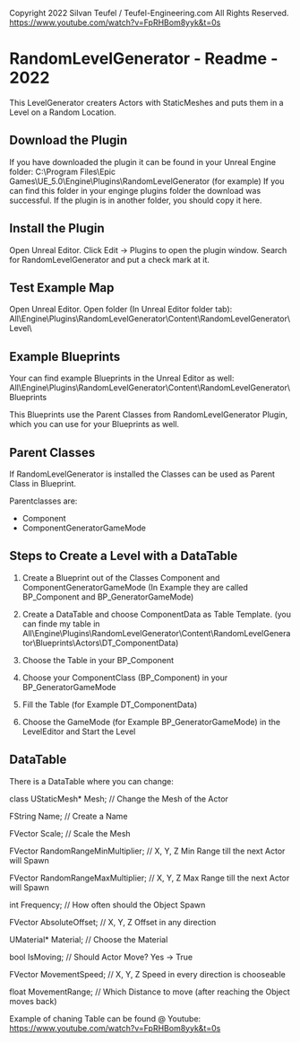 Copyright 2022 Silvan Teufel / Teufel-Engineering.com All Rights Reserved.
https://www.youtube.com/watch?v=FpRHBom8yyk&t=0s

# RandomLevelGenerator - Readme - 2022

This LevelGenerator creaters Actors with StaticMeshes and puts them in a Level on a Random Location.

## Download the Plugin

If you have downloaded the plugin it can be found in your Unreal Engine folder:
C:\Program Files\Epic Games\UE_5.0\Engine\Plugins\RandomLevelGenerator (for example)
If you can find this folder in your enginge plugins folder the download was successful.
If the plugin is in another folder, you should copy it here.

## Install the Plugin

Open Unreal Editor. Click Edit -> Plugins to open the plugin window.
Search for RandomLevelGenerator and put a check mark at it.

## Test Example Map

Open Unreal Editor. Open folder (In Unreal Editor folder tab):
All\Engine\Plugins\RandomLevelGenerator\Content\RandomLevelGenerator\Level\

## Example Blueprints

Your can find example Blueprints in the Unreal Editor as well:
All\Engine\Plugins\RandomLevelGenerator\Content\RandomLevelGenerator\Blueprints

This Blueprints use the Parent Classes from RandomLevelGenerator Plugin, which you can use for your Blueprints as well.

## Parent Classes

If RandomLevelGenerator is installed the Classes can be used as Parent Class in Blueprint.


Parentclasses are:

- Component
- ComponentGeneratorGameMode

## Steps to Create a Level with a DataTable

1. Create a Blueprint out of the Classes Component and ComponentGeneratorGameMode
  (In Example they are called BP_Component and BP_GeneratorGameMode)
  
2. Create a DataTable and choose ComponentData as Table Template.
  (you can finde my table in All\Engine\Plugins\RandomLevelGenerator\Content\RandomLevelGenerator\Blueprints\Actors\DT_ComponentData)
  
3. Choose the Table in your BP_Component

4. Choose your ComponentClass (BP_Component) in your BP_GeneratorGameMode

5. Fill the Table (for Example DT_ComponentData)

6. Choose the GameMode (for Example BP_GeneratorGameMode) in the LevelEditor and Start the Level

## DataTable

There is a DataTable where you can change:

class UStaticMesh* Mesh;  // Change the Mesh of the Actor

FString Name; // Create a Name 

FVector Scale; // Scale the Mesh

FVector RandomRangeMinMultiplier; // X, Y, Z Min Range till the next Actor will Spawn

FVector RandomRangeMaxMultiplier; // X, Y, Z Max Range till the next Actor will Spawn

int Frequency; // How often should the Object Spawn

FVector AbsoluteOffset; // X, Y, Z Offset in any direction

UMaterial* Material; // Choose the Material

bool IsMoving; // Should Actor Move? Yes  -> True

FVector MovementSpeed; // X, Y, Z Speed in every direction is chooseable

float MovementRange; // Which Distance to move (after reaching the Object moves back)

Example of chaning Table can be found @ Youtube: https://www.youtube.com/watch?v=FpRHBom8yyk&t=0s


